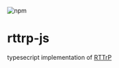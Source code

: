 ![npm](https://img.shields.io/npm/v/%40jwetzell%2Frttrp)
# rttrp-js
typesecript implementation of [RTTrP](https://rttrp.github.io/RTTrP-Wiki/index.html)